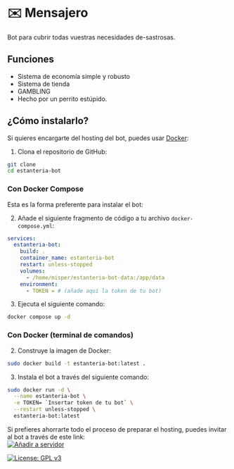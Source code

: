 # ✉️ Mensajero
Bot para cubrir todas vuestras necesidades de-sastrosas.


## Funciones
- Sistema de economía simple y robusto
- Sistema de tienda
- GAMBLING
- Hecho por un perrito estúpido.

## ¿Cómo instalarlo?
Si quieres encargarte del hosting del bot, puedes usar [Docker](https://www.docker.com):
1. Clona el repositorio de GitHub:

```bash
git clone
cd estanteria-bot
```


### Con Docker Compose
Esta es la forma preferente para instalar el bot:

2. Añade el siguiente fragmento de código a tu archivo `docker-compose.yml`:
```yaml
services:
  estanteria-bot:
    build: .
    container_name: estanteria-bot
    restart: unless-stopped
    volumes:
      - /home/misper/estanteria-bot-data:/app/data
    environment:
      - TOKEN = # (añade aquí la token de tu bot)
```
3. Ejecuta el siguiente comando:
```bash
docker compose up -d
```

### Con Docker (terminal de comandos)
2. Construye la imagen de Docker:
```bash
sudo docker build -t estanteria-bot:latest .
```

3. Instala el bot a través del siguiente comando:
```bash
sudo docker run -d \
  --name estanteria-bot \
  -e TOKEN= `Insertar token de tu bot` \
  --restart unless-stopped \
  estanteria-bot:latest
```


Si prefieres ahorrarte todo el proceso de preparar el hosting, puedes invitar al bot a través de este link:
<br>
[![Añadir a servidor](https://badgen.net/badge/icon/A%C3%B1adir%20a%20servidor?icon=discord&label&color=5865f2)](https://discord.com/oauth2/authorize?client_id=1384229875921191024)


[![License: GPL v3](https://img.shields.io/badge/License-GPLv3-blue.svg)](https://www.gnu.org/licenses/gpl-3.0)